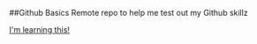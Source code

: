 ##Github Basics
Remote repo to help me test out my  Github skillz

[I'm learning this!](https://github.com)
